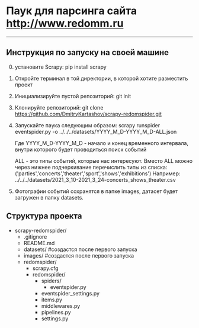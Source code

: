 # Паук для парсинга сайта http://www.redomm.ru
----------------------------------------------

## Инструкция по запуску на своей машине

0. установите Scrapy: 
		pip install scrapy
1. Откройте терминал в той директории, в которой хотите разместить проект
2. Инициализируйте пустой репозиторий: 
		git init
3. Клонируйте репозиторий:
		git clone https://github.com/DmitryKartashov/scrapy-redomspider.git
4. Запускайте паука следующим образом:
		scrapy runspider eventspider.py -o ../../../datasets/YYYY_M_D-YYYY_M_D-ALL.json

	Где YYYY_M_D-YYYY_M_D  -  начало и конец временного интервала, внутри
								которого будет проводиться поиск событий

	ALL  -  это типы событий, которые нас интересуют.
			Вместо ALL можно через нижнее подчеркивание перечислить
			типы из списка: 
				('parties','concerts','theater','sport','shows','exhibitions')
	Например: 
		../../../datasets/2021_3_10-2021_3_24-concerts_shows_theater.csv

5. Фотографии событий сохранятся в папке images,
	датасет будет загружен в папку datasets.

## Структура проекта

- scrapy-redomspider/
	- .gitignore
	- README.md
	- datasets/ #создастся после первого запуска
	- images/ #создастся после первого запуска
	- redomspider/
		- scrapy.cfg
		- redomspider/
			- spiders/
				- eventspider.py
			- eventspider_settings.py
			- items.py
			- middlewares.py
			- pipelines.py
			- settings.py
